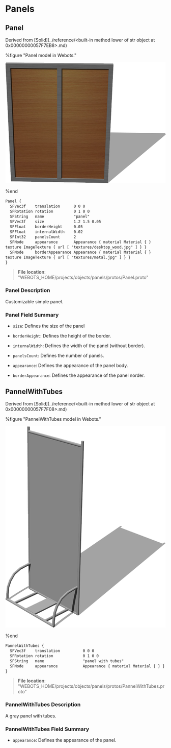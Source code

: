 # Panels

## Panel

Derived from [Solid](../reference/<built-in method lower of str object at 0x00000000057F7EB8>.md)

%figure "Panel model in Webots."

![Panel](images/objects/panels/Panel/model.png)

%end

```
Panel {
  SFVec3f    translation      0 0 0
  SFRotation rotation         0 1 0 0
  SFString   name             "panel"
  SFVec3f    size             1.2 1.5 0.05                                                                                       
  SFFloat    borderHeight     0.05                                                                                               
  SFFloat    internalWidth    0.02                                                                                               
  SFInt32    panelsCount      2                                                                                                  
  SFNode     appearance       Appearance { material Material { } texture ImageTexture { url [ "textures/desktop_wood.jpg" ] } }  
  SFNode     borderAppearance Appearance { material Material { } texture ImageTexture { url [ "textures/metal.jpg" ] } }         
}
```

> **File location**: "WEBOTS\_HOME/projects/objects/panels/protos/Panel.proto"

### Panel Description

Customizable simple panel.

### Panel Field Summary

- `size`: Defines the size of the panel

- `borderHeight`: Defines the height of the border.

- `internalWidth`: Defines the width of the panel (without border).

- `panelsCount`: Defines the number of panels.

- `appearance`: Defines the appearance of the panel body.

- `borderAppearance`: Defines the appearance of the panel norder.

## PannelWithTubes

Derived from [Solid](../reference/<built-in method lower of str object at 0x00000000057F7F08>.md)

%figure "PannelWithTubes model in Webots."

![PannelWithTubes](images/objects/panels/PannelWithTubes/model.png)

%end

```
PannelWithTubes {
  SFVec3f    translation          0 0 0
  SFRotation rotation             0 1 0 0
  SFString   name                 "panel with tubes"
  SFNode     appearance           Appearance { material Material { } }  
}
```

> **File location**: "WEBOTS\_HOME/projects/objects/panels/protos/PannelWithTubes.proto"

### PannelWithTubes Description

A gray panel with tubes.

### PannelWithTubes Field Summary

- `appearance`: Defines the appearance of the panel.

